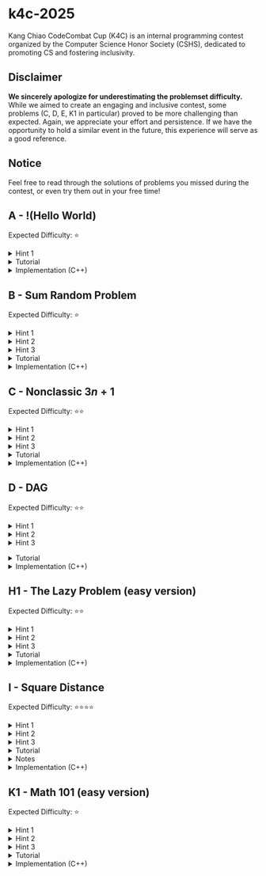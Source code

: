 # k4c-2025

Kang Chiao CodeCombat Cup (K4C) is an internal programming contest organized by the Computer Science Honor Society (CSHS), dedicated to promoting CS and fostering inclusivity.


## Disclaimer

**We sincerely apologize for underestimating the problemset difficulty.** While we aimed to create an engaging and inclusive contest, some problems (C, D, E, K1 in particular) proved to be more challenging than expected. Again, we appreciate your effort and persistence. If we have the opportunity to hold a similar event in the future, this experience will serve as a good reference.


## Notice
Feel free to read through the solutions of problems you missed during the contest, or even try them out in your free time!


## A - !(Hello World)

Expected Difficulty: ⭐

<details>
    <summary>Hint 1</summary>

Just print anything other than hello world :)
</details>

<details>
	<summary>Tutorial</summary>

This problem is a giveaway to teams that show up. To pass, your program just needs to compile and output anything (other than hello world).
</details>

<details>
	<summary>Implementation (C++)</summary>

	/* pA model full solution */

    #include <bits/stdc++.h>
    using namespace std;

    int main() {
        cout << "Anything would work";
        return 0;
    }

</details>


## B - Sum Random Problem

Expected Difficulty: ⭐

<details>
	<summary>Hint 1</summary>

Use a `for` loop to handle multiple test cases.
</details>

<details>
	<summary>Hint 2</summary>

For each test case, use another `for` loop with two variables, one being the rolling sum.
</details>

<details>
	<summary>Hint 3</summary>

For C++/Java: Mind the maximum value `int` can handle.
</details>

<details>
	<summary>Tutorial</summary>

This problem tests your proficiency with input/output operations and `for` loops. In addition, it introduces you the general problem format.

By using a rolling variable to keep track of the rolling sum, no arrays are needed. Also note that you can (and should) print answers to each test case **on the fly**.

**C++/Java:** note that the sum could reach $10^5 \cdot 10^9 = 10^{14}$, which exceeds the limits of a 32-bit integer (`int`). To get full credit, you should use a 64-bit integer data type (`long` in Java / `long long` in C++) to store the answer.
</details>

<details>
	<summary>Implementation (C++)</summary>

    /* pB model full solution */

    #include <bits/stdc++.h>
    using namespace std;


    void solve() {
        int n;
        cin >> n;

        // Use a rolling variable to keep track of the sum (no need for array)
        // As the answer could reach +-10^14, `long long` should be used
        long long sum = 0;
        for (int i = 0; i < n; i++) {
            int x;
            cin >> x;
            sum += x;
        }

        cout << sum << '\n';
    }


    int main() {
        cin.tie(0)->sync_with_stdio(0);

        // Boilerplate code for multiple test cases
        // (available in contest templates)
        int t;
        cin >> t;
        while (t--) solve();

        return 0;
    }
</details>


## C - Nonclassic $3n+1$

Expected Difficulty: ⭐⭐

<details>
	<summary>Hint 1</summary>

What data type is most appropriate for storing `n`?
</details>

<details>
	<summary>Hint 2</summary>

Use a string.
</details>

<details>
	<summary>Hint 3</summary>

How would *you* quickly tell if a number is odd or even?
</details>

<details>
	<summary>Tutorial</summary>

This problem requires proficiency in loops and strings.
A beginner pitfall is converting the string $n$ into an integer to determine parity, especially in Python. This would likely lead to TLE (Time Limit Exceeded) or RE (Runtime Error). To receive full credit, you should check only if the last digit of $n$ is odd or even.
</details>

<details>
	<summary>Implementation (C++)</summary>

    /* pC model full solution */

    #include <bits/stdc++.h>
    using namespace std;


    void solve() {
        string n;  // using a string to store `n` is most appropriate
        int k;
        cin >> n >> k;

        for (int i = 0; i < k; i++) {
            // directly converting `n` to int would result in overflow (in C++ and Java)
            // note that it is sufficient to check the last digit of `n` for parity
            int last_digit = n.back() - '0';
            if (last_digit % 2 == 0) {
                n = n.substr(0, (n.size() + 1) / 2);
            } else {
                n = n + n + n + '1';
            }
        }

        cout << n << '\n';
    }


    int main() {
        cin.tie(0)->sync_with_stdio(0);

        // solve multiple test cases
        int t;
        cin >> t;
        while (t--) solve();

        return 0;
    }
</details>


## D - DAG

Expected Difficulty: ⭐⭐

<details>
	<summary>Hint 1</summary>

If any three consecutive numbers are neither arithmetic nor geometric, you can immediately answer `NO`. This obvious fact might make implementation easier.
</details>

<details>
	<summary>Hint 2</summary>

Pay attention to the lower & upper bounds of $a_i$.
</details>

<details>
	<summary>Hint 3</summary>

This problem can be solved by using integer operations (addition & multiplication). Other methods might fail on tricky test cases.</details>

<details>
	<summary>Tutorial</summary>

	This problem seems simple, but might be tricky to AC. The underlying motive is to showcase how the imprecision of floating point numbers could lead to errors. Below are some erroneous approaches (C++):

    /* Goal: determine if a, b, c is geometric */
    int a, b, c;

    // RE or WA
    if (a / b == b / c)
        // Division by zero could happen
        
    // WA
    if (b != 0 && c != 0 && a / b == b / c)
        // Actually performs integer division, which auto rounds down

    // WA
    if (b != 0 && c != 0 && (double)a / b == (double)b / c)
        // double is not precise enough
        // Use distance<=(small constant) instead of ==
        // when dealing with floating point numbers

    // AC or WA
    const long double EPS = 1e-18;
    if (b != 0 && c != 0 && abs((long double)a / b - (long double)b / c) < EPS)
        // Risky, might fail on edge cases (also depends on compiler)

So, is there a better way that circumvents precision issues altogether? Perhaps by only using integer operations? Well, this is the key observation:

$$\frac{a}{b} = \frac{b}{c} \Leftrightarrow ac = b^2\:\:\: (b, c \ne 0)$$
</details>

<details>
	<summary>Implementation (C++)</summary>

    /* pD model full solution */

    #include <bits/stdc++.h>
    using namespace std;

    /* Returns if (x, y, z) form an arithmetic sequence */
    bool is_ap(int x, int y, int z) {
        return x + z == y + y;
    }

    /* Returns if (x, y, z) form a geometric sequence */
    bool is_gp(int x, int y, int z) {
        return y != 0 && (long long)x * z == (long long)y * y;
    }

    bool verdict() {
        int n;
        cin >> n;
        vector<int> a(n);
        for (int &i: a) cin >> i;  // I used range-based for loops for brevity

        for (int i = 1; i < n-1; i++) {  // i represents the index of the middle term
            if (!(is_ap(a[i-1], a[i], a[i+1])     // If any three consecutive terms are neither arithmetic
                || is_gp(a[i-1], a[i], a[i+1])))  // or geometric
                return false;  // the answer must be "NO"
        }

        return true;
    }

    void solve() {
        cout << (verdict() ? "YES": "NO") << '\n';
    }

    int main() {
        cin.tie(0)->sync_with_stdio(0);

        // Solve multiple test cases
        int t;
        cin >> t;
        while (t--) solve();
        return 0;
    }
</details>


## H1 - The Lazy Problem (easy version)

Expected Difficulty: ⭐⭐

<details>
	<summary>Hint 1</summary>

Try Googling "[C++/Python/Java] read until EOF"
</details>

<details>
	<summary>Hint 2</summary>

To process $\text{SORT}$ operations, implement a custom comparator returning `order[char1] < order[char2]`.
</details>

<details>
	<summary>Hint 3</summary>

Don't overthink it &mdash; just do exactly what the problem says.
</details>

<details>
	<summary>Tutorial</summary>

Aside from $Q$ not being explicitly given, there's really no tricks to the easy version of this problem. Just follow the instructions and your solution should pass in $\mathcal O(Q N \log N)$ time.
</details>

<details>
	<summary>Implementation (C++)</summary>

    /* pH1 full model solution */

    #include <bits/stdc++.h>
    using namespace std;

    // Global variables
    const string ORDER = "qwertyuiopasdfghjklzxcvbnm";
    int rnk[256];  // Using a hashmap (like unordered_map) is also okay
    string s;
    int n;


    bool cmp(const char &a, const char &b) {  // Custom comparator to process SORT operations
        return rnk[a] < rnk[b];
    }

    void op_ins() {
        int type; string t;
        cin >> type >> t;

        int pos[3] = {0, n / 2, n};
        s.insert(pos[type + 1], t);
    }

    void op_repl() {
        char x, y;
        cin >> x >> y;

        for (char &c: s)  // I used reference-based for loop for brevity
            if (c == x)
                c = y;
    }

    void op_rev() {
        reverse(s.begin(), s.end());
    }

    void op_sort() {
        sort(s.begin(), s.end(), cmp);
    }

    void solve() {
        cin >> s;
        string op;
        while (cin >> op) {  // Read until input is exhausted
            n = s.size();
            if (op == "INS")  op_ins();
            if (op == "REPL") op_repl();
            if (op == "REV")  op_rev();
            if (op == "SORT") op_sort();
        }
        cout << s << '\n';
    }

    int main() {
        // Fast input & output is recommended for this problem
        cin.tie(0)->sync_with_stdio(0);

        // Preprocess string sorting order
        for (int i = 0; i < (int)ORDER.size(); i++)
            rnk[ORDER[i]] = i;

        solve();
        return 0;
    }

</details>


## I - Square Distance

Expected Difficulty: ⭐⭐⭐⭐

<details>
	<summary>Hint 1</summary>

Consider any $x$. To compute $f(x)$ using the formula, checking $n$ one-by-one is too slow. Can you narrow it down to $2$ candidates?
</details>

<details>
	<summary>Hint 2</summary>

Try brute-forcing answers to small inputs. Notice any patterns?
</details>

<details>
	<summary>Hint 3</summary>

Under what condition is the answer trivially $0$?
</details>

<details>
	<summary>Tutorial</summary>

To efficiently compute $f(x)$ for some $x$, notice that $|x - n^2|$ obtains a minimum of $0$ at $n = \sqrt x$. It follows that the nearest integer values are $\lfloor \sqrt x \rfloor$ and $\lceil \sqrt x \rceil$. Therefore, comparing $|x - n^2|$ at these values suffices.

There is another challenge. For small inputs like subtask 1, directly computing $f(p)$ for each subarray works. Unfortunately, that is too slow for large inputs up to $10^6$. Still, observing small inputs may lead to patterns that generalize. This is a common technique in programming problems of any difficulty.

Let $\text{ans}$ be the answer for some $[l, r]$. After some experimenting, one might notice that $[l, r] \text{ contains a perfect square} \Rightarrow \text{ans} = 0$. One might also hypothesize that the converse holds (see Notes). Moreover, $\text{length} \ge 4 \Rightarrow \text{ans} \le 1$ (see Notes).

These two conditions lead to a conclusion: for long arrays, checking for perfect squares (single elements) suffices. For short arrays, the original brute-force approach can be used.
</details>

<details>
	<summary>Notes</summary>

**Lemma 1.** If $r - l \ge 3$, then $\text{ans}[l, r] \le 1$.

This is because the product of four consecutive integers is always $1$ less than a perfect square.
<br />
<br />

$$\begin{align}
0 \times 1 \times 2 \times 3 = 0 = 1^2 - 1 \\
1 \times 2 \times 3 \times 4 = 24 = 5^2 - 1 \\
2 \times 3 \times 4 \times 5 = 120 = 11^2 - 1 \\
3 \times 4 \times 5 \times 6 = 360 = 19^2 - 1 \\
\dots
\end{align}$$

**Proof** (by no means required to solve this problem)
<br />
<br />
$$\begin{align}
n(n+1)(n+2)(n+3) & = \left(n(n+3)\right) \left((n+1)(n+2)\right) \\
 & = (n^2 + 3n)(n^2 + 3n + 2) \\
 & = \left((n^2 + 3n + 1) - 1\right) \left((n^2 + 3n + 1) +1\right) \\
 & = (n^2 + 3n + 1)^2 - 1
\end{align}$$

**Lemma 2.** $\text{ans}[l, r] = 0$ if and only if $[l, r]$ contains a perfect square.

The forward implication is obviously true, as selecting the perfect square as the subarray will result in $f(p) = 0$. However, showing the converse is way harder. A rigorous but out-of-scope proof is given [here](https://www.renyi.hu/~p_erdos/1939-03.pdf) (by no means required to solve this problem).

</details>

<details>
	<summary>Implementation (C++)</summary>

    /* pI model full solution */

    #include <bits/stdc++.h>
    using namespace std;

    long long square(int x) {
        return (long long)x * x;
    }

    int f(long long x) {
        // It suffices to check two candidates
        // the square of integers closest to sqrt(x)
        int y = (int)sqrtl(x);  // sqrtl is more reliable than sqrt
        return min(x - square(y), square(y+1) - x);
    }

    int answer() {
        int l, r;
        cin >> l >> r;

        int x = sqrtl(r);  // sqrtl is more reliable than sqrt
                        // alternatively, one can preprocess square roots of all 1 <= x <= 10^6

        /* If the interval contains a perfect square x
        Selecting the subarray [x, x] will achieve a minimum of 0 */
        if (l <= square(x) && square(x) <= r) return 0;

        /* The product of any four consecutive integers is always
        1 less than a perfect square */
        if (r - l >= 3) return 1;

        /* Otherwise, if the interval has a length of 3 or less
        brute-force checking suffices */
        int res = f(l);
        for (int i = l; i <= r; i++) {
            long long product = 1LL;
            for (int j = i; j <= r; j++) {
                product *= j;
                res = min(res, f(product));
            }
        }

        return res;
    }

    void solve() {
        cout << answer() << '\n';
    }

    int main() {
        cin.tie(0)->sync_with_stdio(0);

        // Solve multiple test cases
        int t;
        cin >> t;
        while (t--) solve();
    }
</details>


## K1 - Math 101 (easy version)

Expected Difficulty: ⭐

<details>
	<summary>Hint 1</summary>

You should never print $-1$.
</details>

<details>
	<summary>Hint 2</summary>

Look for a trivial solution.
</details>

<details>
	<summary>Hint 3</summary>

Find the probability of me getting a gf. No, not $-1$.
</details>

<details>
	<summary>Tutorial</summary>

Problems may be deceivingly hard or simple. While often overlooked, trivial solutions---even if only applicable to a subproblem---can be really helpful. In this case, $0$ will always work, as it is a multiple of any integer (by definition) and a palindrome.
And before you ask, yes, the examples are intended to trick you :P
</details>

<details>
    <summary>Implementation (C++)</summary>

    /* pK1 model full solution */

    #include <bits/stdc++.h>
    using namespace std;

    void solve() {
        cout << 0 << '\n';  // 0 is a palindrome and a multiple of any number
    }

    int main() {
        cin.tie(0)->sync_with_stdio(0);

        // Solve multiple test cases
        int t;
        cin >> t;
        while (t--) solve();
        return 0;
    }
</details>
